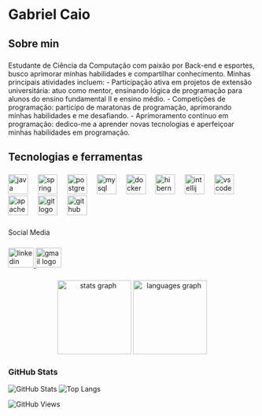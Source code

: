 # Gabriel Caio

###

<h2 align="left">Sobre min</h2>

###

<p align="left">Estudante de Ciência da Computação com paixão por Back-end e esportes, busco aprimorar minhas habilidades e compartilhar conhecimento. Minhas principais atividades incluem: - Participação ativa em projetos de extensão universitária: atuo como mentor, ensinando lógica de programação para alunos do ensino fundamental II e ensino médio. - Competições de programação: participo de maratonas de programação, aprimorando minhas habilidades e me desafiando. - Aprimoramento contínuo em programação: dedico-me a aprender novas tecnologias e aperfeiçoar minhas habilidades em programação.</p>

###

<h2 align="left">Tecnologias e ferramentas</h2>

###

<div align="left">
  <img src="https://skillicons.dev/icons?i=java" height="40" alt="java logo"  />
  <img width="12" />
  <img src="https://skillicons.dev/icons?i=spring" height="40" alt="spring logo"  />
  <img width="12" />
  <img src="https://skillicons.dev/icons?i=postgres" height="40" alt="postgresql logo"  />
  <img width="12" />
  <img src="https://skillicons.dev/icons?i=mysql" height="40" alt="mysql logo"  />
  <img width="12" />
  <img src="https://skillicons.dev/icons?i=docker" height="40" alt="docker logo"  />
  <img width="12" />
  <img src="https://skillicons.dev/icons?i=hibernate" height="40" alt="hibernate logo"  />
  <img width="12" />
  <img src="https://cdn.jsdelivr.net/gh/devicons/devicon/icons/intellij/intellij-original.svg" height="40" alt="intellij logo"  />
  <img width="12" />
  <img src="https://skillicons.dev/icons?i=vscode" height="40" alt="vscode logo"  />
  <img width="12" />
  <img src="https://skillicons.dev/icons?i=maven" height="40" alt="apachemaven logo"  />
  <img width="12" />
  <img src="https://cdn.jsdelivr.net/gh/devicons/devicon/icons/git/git-original.svg" height="40" alt="git logo"  />
  <img width="12" />
  <img src="https://cdn.jsdelivr.net/gh/devicons/devicon/icons/github/github-original.svg" height="40" alt="github logo"  />
</div>

###

<p align="left">Social Media</p>

###

<div align="left">
  <a href="https://www.linkedin.com/in/gabriel-caio/" target="_blank">
    <img src="https://raw.githubusercontent.com/maurodesouza/profile-readme-generator/master/src/assets/icons/social/linkedin/default.svg" width="52" height="40" alt="linkedin logo"  />
  </a>
  <a href="https://mail.google.com/mail/?view=cm&fs=1&to=gabrielcaio848@gmail.com" target="_blank">
    <img src="https://raw.githubusercontent.com/maurodesouza/profile-readme-generator/master/src/assets/icons/social/gmail/default.svg" width="52" height="40" alt="gmail logo"  />
  </a>
</div>

###

<div align="center">
  <img src="https://github-readme-stats.vercel.app/api?username=gabrielcaio11&hide_title=false&hide_rank=false&show_icons=true&include_all_commits=true&count_private=true&disable_animations=false&theme=dracula&locale=en&hide_border=false&order=1" height="150" alt="stats graph"  />
  <img src="https://github-readme-stats.vercel.app/api/top-langs?username=gabrielcaio11&locale=en&hide_title=false&layout=compact&card_width=320&langs_count=5&theme=apprentice&hide_border=false&order=2" height="150" alt="languages graph"  />
</div>



###

### GitHub Stats

![GitHub Stats](https://github-readme-stats.vercel.app/api?username=gabrielcaio11&theme=transparent&bg_color=000&border_color=30A3DC&show_icons=true&icon_color=30A3DC&title_color=E94D5F&text_color=FFF)
![Top Langs](https://github-readme-stats-git-masterrstaa-rickstaa.vercel.app/api/top-langs/?username=gabrielcaio11&layout=compact&bg_color=000&border_color=30A3DC&title_color=E94D5F&text_color=FFF)

![GitHub Views](https://komarev.com/ghpvc/?username=gabrielcaio11&label=Visualizações&color=brightgreen)


